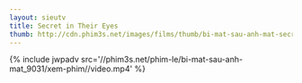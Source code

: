 ```yaml
---
layout: sieutv
title: Secret in Their Eyes
thumb: http://cdn.phim3s.net/images/films/thumb/bi-mat-sau-anh-mat-secret-in-their-eyes-2015.jpg
---
```

{% include jwpadv src='//phim3s.net/phim-le/bi-mat-sau-anh-mat_9031/xem-phim//video.mp4' %}